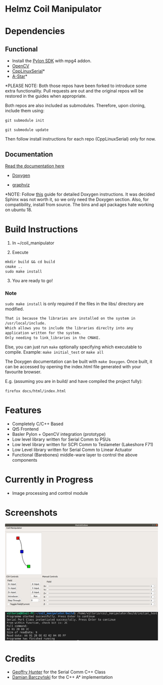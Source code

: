 # Helmz Coil Manipulator

# Dependencies

## Functional


* Install the [Pylon SDK](https://www.baslerweb.com/en/sales-support/downloads/software-downloads/) with mpg4 addon.
* [OpenCV](https://opencv.org/releases/)
* [CppLinuxSerial](https://github.com/VFrancescon/CppLinuxSerial)*
* [A-Star](https://github.com/VFrancescon/a-star)*

\*PLEASE NOTE:
Both those repos have been forked to introduce some extra functionality. Pull requests are out and the original repos will be restored in the guides when appropriate. 

Both repos are also included as submodules. Therefore, upon cloning, include them using:

`git submodule init`

`git submodule update`

Then follow install instructions for each repo (CppLinuxSerial) only for now.

## Documentation

[Read the documentation here](https://vfrancescon.github.io/coil_manipulator/)

* [Doxygen](https://www.doxygen.nl/download.html#srcbin)

* [graphviz](http://www.graphviz.org/download/)

\*NOTE: Follow [this](https://devblogs.microsoft.com/cppblog/clear-functional-c-documentation-with-sphinx-breathe-doxygen-cmake/) guide for detailed Doxygen instructions. It was decided Sphinx was not worth it, so we only need the Doxygen section.
Also, for compatibility, install from source. The bins and apt packages hate working on ubuntu 18.

# Build Instructions

1. In ~/coil_manipulator

2. Execute

```
mkdir build && cd build
cmake ..
sudo make install
```
3. You are ready to go!

### Note

`sudo make install` is only required if the files in the libs/ directory are modified.

```
That is because the libraries are installed on the system in /usr/local/include. 
Which allows you to include the libraries direclty into any application written for the system. 
Only needing to link_libraries in the CMAKE.
```

Else, you can just run `make` optionally specifying which executable to compile.
Example: `make initial_test` or `make all`

The Doxygen documentation can be built with `make Doxygen`. Once built, it can be accessed by opening the index.html file generated with your favourite browser.

E.g. (assuming you are in build/ and have compiled the project fully):

`firefox docs/html/index.html`

# Features
* Completely C/C++ Based
* Qt5 Frontend
* Basler Pylon + OpenCV integration (prototype)
* Low level library written for Serial Comm to PSUs
* Low level library written for SCPI Comm to Teslameter (Lakeshore F71)
* Low Level library written for Serial Comm to Linear Actuator
* Functional (Barebones) middle-ware layer to control the above components

# Currently in Progress
* Image processing and control module

# Screenshots
![GUI_Alpha3](images/frontend_alpha3.png)
![Serial_Comm](images/FirstSerialSuccess.png)

# Credits
* [Geoffry Hunter](https://github.com/gbmhunter/CppLinuxSerial) for the Serial Comm C++ Class
* [Damian Barczyński](https://github.com/daancode/a-star) for the C++ A* implementation
